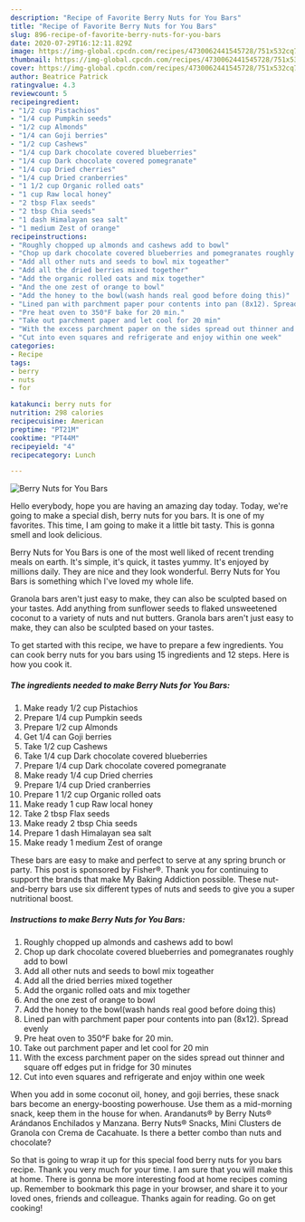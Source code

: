 ```yaml
---
description: "Recipe of Favorite Berry Nuts for You Bars"
title: "Recipe of Favorite Berry Nuts for You Bars"
slug: 896-recipe-of-favorite-berry-nuts-for-you-bars
date: 2020-07-29T16:12:11.829Z
image: https://img-global.cpcdn.com/recipes/4730062441545728/751x532cq70/berry-nuts-for-you-bars-recipe-main-photo.jpg
thumbnail: https://img-global.cpcdn.com/recipes/4730062441545728/751x532cq70/berry-nuts-for-you-bars-recipe-main-photo.jpg
cover: https://img-global.cpcdn.com/recipes/4730062441545728/751x532cq70/berry-nuts-for-you-bars-recipe-main-photo.jpg
author: Beatrice Patrick
ratingvalue: 4.3
reviewcount: 5
recipeingredient:
- "1/2 cup Pistachios"
- "1/4 cup Pumpkin seeds"
- "1/2 cup Almonds"
- "1/4 can Goji berries"
- "1/2 cup Cashews"
- "1/4 cup Dark chocolate covered blueberries"
- "1/4 cup Dark chocolate covered pomegranate"
- "1/4 cup Dried cherries"
- "1/4 cup Dried cranberries"
- "1 1/2 cup Organic rolled oats"
- "1 cup Raw local honey"
- "2 tbsp Flax seeds"
- "2 tbsp Chia seeds"
- "1 dash Himalayan sea salt"
- "1 medium Zest of orange"
recipeinstructions:
- "Roughly chopped up almonds and cashews add to bowl"
- "Chop up dark chocolate covered blueberries and pomegranates roughly add to bowl"
- "Add all other nuts and seeds to bowl mix togeather"
- "Add all the dried berries mixed together"
- "Add the organic rolled oats and mix together"
- "And the one zest of orange to bowl"
- "Add the honey to the bowl(wash hands real good before doing this)"
- "Lined pan with parchment paper pour contents into pan (8x12). Spread evenly"
- "Pre heat oven to 350°F bake for 20 min."
- "Take out parchment paper and let cool for 20 min"
- "With the excess parchment paper on the sides spread out thinner and square off edges put in fridge for 30 minutes"
- "Cut into even squares and refrigerate and enjoy within one week"
categories:
- Recipe
tags:
- berry
- nuts
- for

katakunci: berry nuts for 
nutrition: 298 calories
recipecuisine: American
preptime: "PT21M"
cooktime: "PT44M"
recipeyield: "4"
recipecategory: Lunch

---
```



![Berry Nuts for You Bars](https://img-global.cpcdn.com/recipes/4730062441545728/751x532cq70/berry-nuts-for-you-bars-recipe-main-photo.jpg)

Hello everybody, hope you are having an amazing day today. Today, we're going to make a special dish, berry nuts for you bars. It is one of my favorites. This time, I am going to make it a little bit tasty. This is gonna smell and look delicious.

Berry Nuts for You Bars is one of the most well liked of recent trending meals on earth. It's simple, it's quick, it tastes yummy. It's enjoyed by millions daily. They are nice and they look wonderful. Berry Nuts for You Bars is something which I've loved my whole life.

Granola bars aren&#39;t just easy to make, they can also be sculpted based on your tastes. Add anything from sunflower seeds to flaked unsweetened coconut to a variety of nuts and nut butters. Granola bars aren&#39;t just easy to make, they can also be sculpted based on your tastes.


To get started with this recipe, we have to prepare a few ingredients. You can cook berry nuts for you bars using 15 ingredients and 12 steps. Here is how you cook it.

<!--inarticleads1-->

##### The ingredients needed to make Berry Nuts for You Bars:

1. Make ready 1/2 cup Pistachios
1. Prepare 1/4 cup Pumpkin seeds
1. Prepare 1/2 cup Almonds
1. Get 1/4 can Goji berries
1. Take 1/2 cup Cashews
1. Take 1/4 cup Dark chocolate covered blueberries
1. Prepare 1/4 cup Dark chocolate covered pomegranate
1. Make ready 1/4 cup Dried cherries
1. Prepare 1/4 cup Dried cranberries
1. Prepare 1 1/2 cup Organic rolled oats
1. Make ready 1 cup Raw local honey
1. Take 2 tbsp Flax seeds
1. Make ready 2 tbsp Chia seeds
1. Prepare 1 dash Himalayan sea salt
1. Make ready 1 medium Zest of orange


These bars are easy to make and perfect to serve at any spring brunch or party. This post is sponsored by Fisher®. Thank you for continuing to support the brands that make My Baking Addiction possible. These nut-and-berry bars use six different types of nuts and seeds to give you a super nutritional boost. 

<!--inarticleads2-->

##### Instructions to make Berry Nuts for You Bars:

1. Roughly chopped up almonds and cashews add to bowl
1. Chop up dark chocolate covered blueberries and pomegranates roughly add to bowl
1. Add all other nuts and seeds to bowl mix togeather
1. Add all the dried berries mixed together
1. Add the organic rolled oats and mix together
1. And the one zest of orange to bowl
1. Add the honey to the bowl(wash hands real good before doing this)
1. Lined pan with parchment paper pour contents into pan (8x12). Spread evenly
1. Pre heat oven to 350°F bake for 20 min.
1. Take out parchment paper and let cool for 20 min
1. With the excess parchment paper on the sides spread out thinner and square off edges put in fridge for 30 minutes
1. Cut into even squares and refrigerate and enjoy within one week


When you add in some coconut oil, honey, and goji berries, these snack bars become an energy-boosting powerhouse. Use them as a mid-morning snack, keep them in the house for when. Arandanuts® by Berry Nuts® Arándanos Enchilados y Manzana. Berry Nuts® Snacks, Mini Clusters de Granola con Crema de Cacahuate. Is there a better combo than nuts and chocolate? 

So that is going to wrap it up for this special food berry nuts for you bars recipe. Thank you very much for your time. I am sure that you will make this at home. There is gonna be more interesting food at home recipes coming up. Remember to bookmark this page in your browser, and share it to your loved ones, friends and colleague. Thanks again for reading. Go on get cooking!
